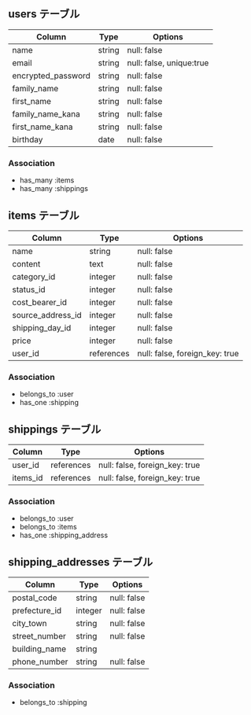 ## users テーブル

| Column                | Type   | Options                  |
| ------------------    | ------ | -----------              |
| name                  | string | null: false              |
| email                 | string | null: false, unique:true |
| encrypted_password    | string | null: false              |
| family_name           | string | null: false              |
| first_name            | string | null: false              |
| family_name_kana      | string | null: false              |
| first_name_kana       | string | null: false              |
| birthday              | date   | null: false              | 

### Association

- has_many :items
- has_many :shippings

## items テーブル

| Column           | Type        | Options     |
| ------           | ------      | ----------- |
| name             | string      | null: false |
| content          | text        | null: false |
| category_id      | integer     | null: false |
| status_id        | integer     | null: false |
| cost_bearer_id   | integer     | null: false |
| source_address_id| integer     | null: false |
| shipping_day_id  | integer     | null: false |
| price            | integer     | null: false |
| user_id          | references  | null: false,  foreign_key: true |
### Association

- belongs_to :user
- has_one    :shipping

## shippings テーブル

| Column          | Type       | Options                        |
| ------          | ---------- | ------------------------------ |
| user_id         | references | null: false, foreign_key: true |
| items_id        | references | null: false, foreign_key: true |

### Association

- belongs_to :user
- belongs_to :items
- has_one    :shipping_address

## shipping_addresses テーブル

| Column            | Type       | Options     |
| -------           | ---------- | ----------- |
| postal_code       | string     | null: false |
| prefecture_id     | integer    | null: false |
| city_town         | string     | null: false |
| street_number     | string     | null: false |
| building_name     | string     |             | 
| phone_number      | string     | null: false |
### Association

- belongs_to :shipping
